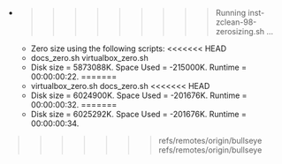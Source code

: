 * >>>>>>>>> Running inst-zclean-98-zerosizing.sh ...
  * Zero size using the following scripts:
<<<<<<< HEAD
  * docs_zero.sh virtualbox_zero.sh
  * Disk size = 5873088K. Space Used = -215000K. Runtime = 00:00:00:22.
=======
  * virtualbox_zero.sh docs_zero.sh
<<<<<<< HEAD
  * Disk size = 6024900K. Space Used = -201676K. Runtime = 00:00:00:32.
=======
  * Disk size = 6025292K. Space Used = -201676K. Runtime = 00:00:00:34.
>>>>>>> refs/remotes/origin/bullseye
>>>>>>> refs/remotes/origin/bullseye
